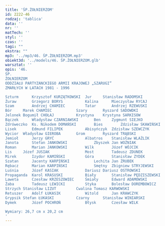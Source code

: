 ```yaml
---
title: 'ŚP.ŻOŁNIERZOM'
id: 2222-46
rodzaj: 'tablica'
data: ''
nr: ''
matTech: ''
styl: ''
czas: ''
tagi: ""
ekstra: ""
mp3: '../mp3/46. ŚP.ŻOŁNIERZOM.mp3'
obiekt3d: '../models/46. ŚP.ŻOŁNIERZOM.glb'
warsztat: ''
opis: '46. 
ŚP.
ŻOŁNIERZOM
ODDZIAŁU PARTYZANCKIEGO ARMII KRAJOWEJ „SZARUGI”
ZMARŁYCH W LATACH 1981 - 1996 

Szturm		Krzysztof KURZĄTKOWSKI	Jur		Stanisław RADOMSKI
Żuraw		Grzegorz BORYS			Kalina		Mieczysław RYCAJ
Szam		Andrzej CHAMIEC			Tatar		Andrzej RZEWUSKI
Bór		Marek CHAMIEC			Szary		Ryszard SADOWDKI
Jelonek	Bogumił CHOŁAJ			Krystyna	Krystyna SARKISOW
Bączek		Władysław CZARNIAWSKI		Ben		Zygmunt SIEJKO
Zdróweczko	Ks. Nikodem DOMAŃSKI		Bies		Zdzisław SKAWIŃSKI
Lisek		Edmund FILIPEK			Abisyńczyk	Zdzisław SZEWCZYK
Wycior	Władysław GIEROBA		Grom		Ryszard TRĄBSKI
Jemioł		Jerzy GRYĆ				Albatros	Stanisław WLAŹLIK 
Janota		Stefan JANKOWSKI			Zbyszek	Jan WOŹNIAK
Roman		Marian JANKOWSKI		Wilk		Józef WÓJCIK
Lis		Józef JUSIAK				Most		Tadeusz ZDUNEK
Mirek		Izydor KAMIŃSKI			Góra		Stanisław ZYDEK
Szatan		Jacenty KARPIŃSKI			Lechita	Jan ŹRUBEK
Rębacz		Marian KARPIŃSKI			Smętny	Zbigniew STRYJEWSKI
Luśnia		Józef KASIAK			Dariusz	Dariusz OSTROWSKI
Propaganda	Karol KRASUSKI			Biały		Stanisław PĘDZISZEWSKI
Laweta		Czesław KRZESZOWIEC		Śmiały		Edward ADAMOWSKI
Żaba		Tadeusz LEWICKI			Styka		Bolesław DOREMBOWICZ
Strzych	Stanisław LIZUT			Cwalina	Tomasz KARWOWSKI
Retuszer	Adolf ŁUKASIK			Witold		Jan KRAWCZYK
Grypsik	Stefan ŁUKASKI			Czarny		Stanisław WINIARSKI
Dymek		Józef POCHROŃ			Błysk		Czesław WILK

Wymiary: 26,7 cm x 20,2 cm
'
---
```


